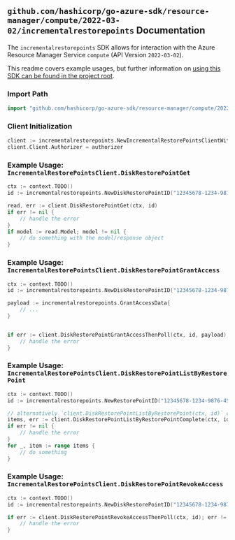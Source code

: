 
## `github.com/hashicorp/go-azure-sdk/resource-manager/compute/2022-03-02/incrementalrestorepoints` Documentation

The `incrementalrestorepoints` SDK allows for interaction with the Azure Resource Manager Service `compute` (API Version `2022-03-02`).

This readme covers example usages, but further information on [using this SDK can be found in the project root](https://github.com/hashicorp/go-azure-sdk/tree/main/docs).

### Import Path

```go
import "github.com/hashicorp/go-azure-sdk/resource-manager/compute/2022-03-02/incrementalrestorepoints"
```


### Client Initialization

```go
client := incrementalrestorepoints.NewIncrementalRestorePointsClientWithBaseURI("https://management.azure.com")
client.Client.Authorizer = authorizer
```


### Example Usage: `IncrementalRestorePointsClient.DiskRestorePointGet`

```go
ctx := context.TODO()
id := incrementalrestorepoints.NewDiskRestorePointID("12345678-1234-9876-4563-123456789012", "example-resource-group", "restorePointCollectionValue", "vmRestorePointValue", "diskRestorePointValue")

read, err := client.DiskRestorePointGet(ctx, id)
if err != nil {
	// handle the error
}
if model := read.Model; model != nil {
	// do something with the model/response object
}
```


### Example Usage: `IncrementalRestorePointsClient.DiskRestorePointGrantAccess`

```go
ctx := context.TODO()
id := incrementalrestorepoints.NewDiskRestorePointID("12345678-1234-9876-4563-123456789012", "example-resource-group", "restorePointCollectionValue", "vmRestorePointValue", "diskRestorePointValue")

payload := incrementalrestorepoints.GrantAccessData{
	// ...
}


if err := client.DiskRestorePointGrantAccessThenPoll(ctx, id, payload); err != nil {
	// handle the error
}
```


### Example Usage: `IncrementalRestorePointsClient.DiskRestorePointListByRestorePoint`

```go
ctx := context.TODO()
id := incrementalrestorepoints.NewRestorePointID("12345678-1234-9876-4563-123456789012", "example-resource-group", "restorePointCollectionValue", "vmRestorePointValue")

// alternatively `client.DiskRestorePointListByRestorePoint(ctx, id)` can be used to do batched pagination
items, err := client.DiskRestorePointListByRestorePointComplete(ctx, id)
if err != nil {
	// handle the error
}
for _, item := range items {
	// do something
}
```


### Example Usage: `IncrementalRestorePointsClient.DiskRestorePointRevokeAccess`

```go
ctx := context.TODO()
id := incrementalrestorepoints.NewDiskRestorePointID("12345678-1234-9876-4563-123456789012", "example-resource-group", "restorePointCollectionValue", "vmRestorePointValue", "diskRestorePointValue")

if err := client.DiskRestorePointRevokeAccessThenPoll(ctx, id); err != nil {
	// handle the error
}
```
